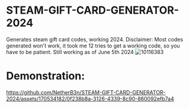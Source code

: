 # STEAM-GIFT-CARD-GENERATOR-2024
Generates steam gift card codes, working 2024. Disclaimer: Most codes generated won't work, it took me 12 tries to get a working code, so you have to be patient.
Still working as of June 5th 2024
![10116383](https://github.com/NetherB3n/STEAM-GIFT-CARD-GENERATOR-2024/assets/170534182/dfd06ae3-c177-444b-a006-ea8afca88a15)

# Demonstration:
https://github.com/NetherB3n/STEAM-GIFT-CARD-GENERATOR-2024/assets/170534182/0f238b8a-3126-4339-8c90-860092efb7a4

